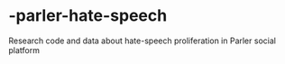 # -parler-hate-speech
Research code and data about hate-speech proliferation in Parler social platform
